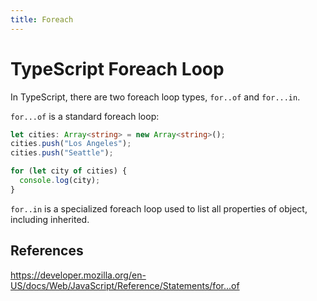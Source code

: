 ```yaml
---
title: Foreach
---
```


# TypeScript Foreach Loop

In TypeScript, there are two foreach loop types, `for..of` and `for...in`.

`for...of` is a standard foreach loop:

```TypeScript
let cities: Array<string> = new Array<string>();
cities.push("Los Angeles");
cities.push("Seattle");

for (let city of cities) {
  console.log(city);
}
```

`for..in` is a specialized foreach loop used to list all properties of object, including inherited.

## References

https://developer.mozilla.org/en-US/docs/Web/JavaScript/Reference/Statements/for...of
